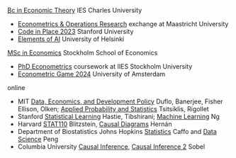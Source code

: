 
[Bc in Economic Theory](https://ies.fsv.cuni.cz/en/institute/about-us/my-url) IES Charles University
 - [Econometrics & Operations Research](https://curriculum.maastrichtuniversity.nl/education/bachelor/bachelor-econometrics-and-operations-research) exchange at Maastricht University
 - [Code in Place 2023](https://codeinplace.stanford.edu/cip3/certificate/1bcm36) Stanford University
 - [Elements of AI](https://certificates.mooc.fi/validate/wspeomm2ier) University of Helsinki

[MSc in Economics](https://www.hhs.se/en/education/msc/mecon/) Stockholm School of Economics
 - [PhD Econometrics](https://www.su.se/institute-for-international-economic-studies/) coursework at IIES Stockholm University
 - [Econometric Game 2024](https://wceconometrics.com/) University of Amsterdam


online
- MIT [Data, Economics, and Development Policy](https://micromasters.mit.edu/dedp/) Duflo, Banerjee, Fisher Ellison,  Olken; [Applied Probability and Statistics](https://micromasters.mit.edu/ds/) Tsitsiklis, Rigollet
- Stanford [Statistical Learning](https://www.statlearning.com/online-courses) Hastie, Tibshirani; [Machine Learning](https://www.coursera.org/account/accomplishments/specialization/T3Y6ZZBX5LHU?utm_source=link&utm_medium=certificate&utm_content=cert_image&utm_campaign=sharing_cta&utm_product=s12n) Ng
- Harvard [STAT110](https://projects.iq.harvard.edu/stat110/home) Blitzstein, [Causal Diagrams](https://www.harvardonline.harvard.edu/course/causal-diagrams-draw-your-assumptions-your-conclusions) Hernán
- Department of Biostatistics Johns Hopkins [Statistics](https://coursera.org/share/f7096b8e73d14001bdfdc59b547cb13e) Caffo and [Data Science](https://coursera.org/share/e7b63d98d00917a1cb08d621e6447881) Peng
- Columbia University [Causal Inference](https://coursera.org/share/d13550a346c386cbe4e7031229da8b85), [Causal Inference 2](https://coursera.org/share/d13550a346c386cbe4e7031229da8b85) Sobel

  


